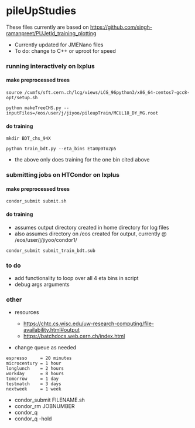 # pileUpStudies

These files currently are based on https://github.com/singh-ramanpreet/PUJetId_training_plotting
- Currently updated for JMENano files
- To do: change to C++ or uproot for speed

### running interactively on lxplus
#### make preprocessed trees 

```
source /cvmfs/sft.cern.ch/lcg/views/LCG_96python3/x86_64-centos7-gcc8-opt/setup.sh

python makeTreeCHS.py --inputFiles=/eos/user/j/jiyoo/pileupTrain/MCUL18_DY_MG.root
```

#### do training

```
mkdir BDT_chs_94X
 
python train_bdt.py --eta_bins Eta0p0To2p5
```
- the above only does training for the one bin cited above


### submitting jobs on HTCondor on lxplus

#### make preprocessed trees 

```
condor_submit submit.sh
```

#### do training
- assumes output directory created in home directory for log files
- also assumes directory on /eos created for output, currently @ /eos/user/j/jiyoo/condor1/

```
condor_submit submit_train_bdt.sub
```

### to do
- add functionality to loop over all 4 eta bins in script
- debug args arguments 


### other
- resources
  - https://chtc.cs.wisc.edu/uw-research-computing/file-availability.html#output
  - https://batchdocs.web.cern.ch/index.html

- change queue as needed
```
espresso     = 20 minutes
microcentury = 1 hour
longlunch    = 2 hours
workday      = 8 hours
tomorrow     = 1 day
testmatch    = 3 days
nextweek     = 1 week
```
- condor_submit FILENAME.sh
- condor_rm JOBNUMBER
- condor_q
- condor_q -hold
